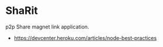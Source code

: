 # ShaRit
p2p Share magnet link application.
  - https://devcenter.heroku.com/articles/node-best-practices
